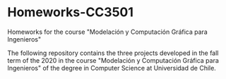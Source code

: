 # Homeworks-CC3501
Homeworks for the course "Modelación y Computación Gráfica para Ingenieros"

The following repository contains the three projects developed in the fall term of the 2020 in the course "Modelación y Computación Gráfica para Ingenieros" of the degree in Computer Science at Universidad de Chile.
